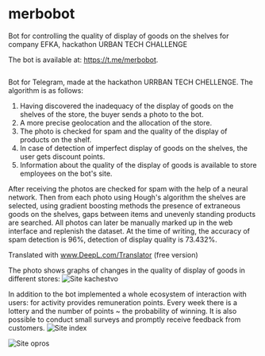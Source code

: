 # merbobot
Bot for controlling the quality of display of goods on the shelves for company EFKA, hackathon URBAN TECH CHALLENGE

 The bot is available at: https://t.me/merbobot.
 

<img src="https://github.com/Neafiol/Merbobot/blob/master/merboTG.gif?raw=true" alt="" style="max-width:100%;">



Bot for Telegram, made at the hackathon URRBAN TECH CHELLENGE. The algorithm is as follows:
1. Having discovered the inadequacy of the display of goods on the shelves of the store, the buyer sends a photo to the bot.
2. A more precise geolocation and the allocation of the store.
3. The photo is checked for spam and the quality of the display of products on the shelf.
4. In case of detection of imperfect display of goods on the shelves, the user gets discount points.
5. Information about the quality of the display of goods is available to store employees on the bot's site.

After receiving the photos are checked for spam with the help of a neural network. Then from each photo using Hough's algorithm the shelves are selected, using gradient boosting methods the presence of extraneous goods on the shelves, gaps between items and unevenly standing products are searched. All photos can later be manually marked up in the web interface and replenish the dataset. At the time of writing, the accuracy of spam detection is 96%, detection of display quality is 73.432%. 

Translated with www.DeepL.com/Translator (free version)

The photo shows graphs of changes in the quality of display of goods in different stores:
![Site kachestvo](https://files.catbox.moe/d2y8bw.png)



In addition to the bot implemented a whole ecosystem of interaction with users: for activity provides remuneration points. Every week there is a lottery and the number of points ~ the probability of winning. It is also possible to conduct small surveys and promptly receive feedback from customers. 
![Site index](https://files.catbox.moe/56al8q.png)

![Site opros](https://files.catbox.moe/zn9hvb.png)

